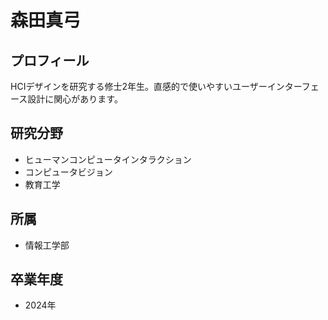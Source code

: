 # 森田真弓

## プロフィール

HCIデザインを研究する修士2年生。直感的で使いやすいユーザーインターフェース設計に関心があります。

## 研究分野

- ヒューマンコンピュータインタラクション
- コンピュータビジョン
- 教育工学

## 所属

- 情報工学部

## 卒業年度

- 2024年
